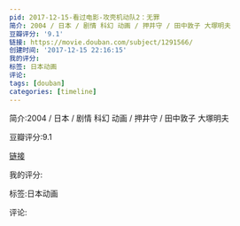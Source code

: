 ```yaml
---
pid: 2017-12-15-看过电影-攻壳机动队2：无罪
简介: 2004 / 日本 / 剧情 科幻 动画 / 押井守 / 田中敦子 大塚明夫
豆瓣评分: '9.1'
链接: https://movie.douban.com/subject/1291566/
创建时间: '2017-12-15 22:16:15'
我的评分:
标签: 日本动画
评论:
tags: [douban]
categories: [timeline]
---
```

简介:2004 / 日本 / 剧情 科幻 动画 / 押井守 / 田中敦子 大塚明夫

豆瓣评分:9.1

[链接](https://movie.douban.com/subject/1291566/)

我的评分:

标签:日本动画

评论:

